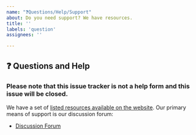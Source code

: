 ```yaml
---
name: "❓Questions/Help/Support"
about: Do you need support? We have resources.
title: ''
labels: 'question'
assignees: ''

---
```


## ❓ Questions and Help

### Please note that this issue tracker is not a help form and this issue will be closed.

We have a set of [listed resources available on the website](https://pytorch.org/resources). Our primary means of support is our discussion forum:

- [Discussion Forum](https://discuss.pytorch.org/)
